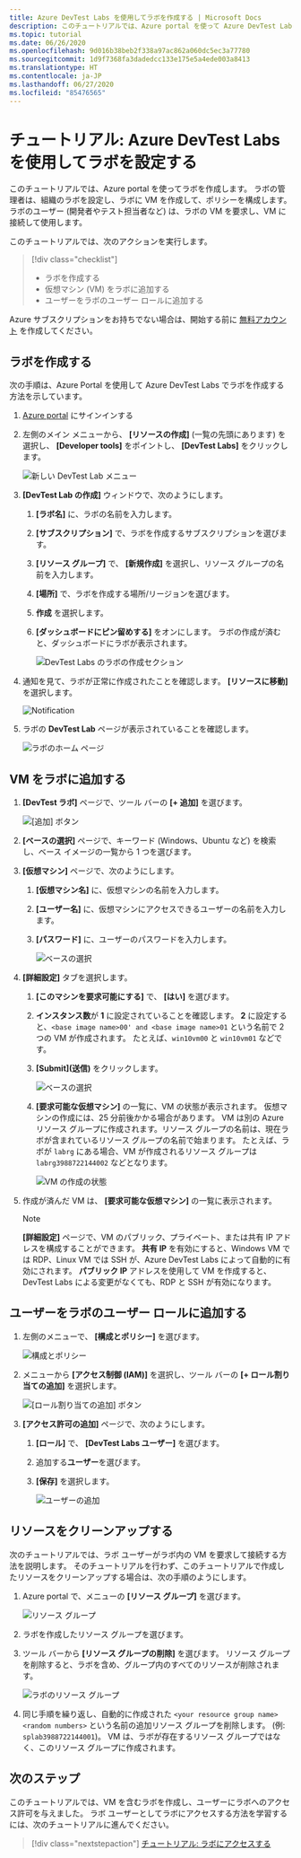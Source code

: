 ```yaml
---
title: Azure DevTest Labs を使用してラボを作成する | Microsoft Docs
description: このチュートリアルでは、Azure portal を使って Azure DevTest Labs のラボを作成します。 ラボの管理者は、ラボを設定し、ラボに VM を作成して、ポリシーを構成します。
ms.topic: tutorial
ms.date: 06/26/2020
ms.openlocfilehash: 9d016b38beb2f338a97ac862a060dc5ec3a77780
ms.sourcegitcommit: 1d9f7368fa3dadedcc133e175e5a4ede003a8413
ms.translationtype: HT
ms.contentlocale: ja-JP
ms.lasthandoff: 06/27/2020
ms.locfileid: "85476565"
---
```

# <a name="tutorial-set-up-a-lab-by-using-azure-devtest-labs"></a>チュートリアル: Azure DevTest Labs を使用してラボを設定する
このチュートリアルでは、Azure portal を使ってラボを作成します。 ラボの管理者は、組織のラボを設定し、ラボに VM を作成して、ポリシーを構成します。 ラボのユーザー (開発者やテスト担当者など) は、ラボの VM を要求し、VM に接続して使用します。 

このチュートリアルでは、次のアクションを実行します。

> [!div class="checklist"]
> * ラボを作成する
> * 仮想マシン (VM) をラボに追加する
> * ユーザーをラボのユーザー ロールに追加する

Azure サブスクリプションをお持ちでない場合は、開始する前に [無料アカウント](https://azure.microsoft.com/free/) を作成してください。

## <a name="create-a-lab"></a>ラボを作成する
次の手順は、Azure Portal を使用して Azure DevTest Labs でラボを作成する方法を示しています。 

1. [Azure portal](https://portal.azure.com) にサインインする
2. 左側のメイン メニューから、 **[リソースの作成]** (一覧の先頭にあります) を選択し、 **[Developer tools]** をポイントし、 **[DevTest Labs]** をクリックします。 

    ![新しい DevTest Lab メニュー](./media/tutorial-create-custom-lab/new-custom-lab-menu.png)
1. **[DevTest Lab の作成]** ウィンドウで、次のようにします。 
    1. **[ラボ名]** に、ラボの名前を入力します。 
    2. **[サブスクリプション]** で、ラボを作成するサブスクリプションを選びます。 
    3. **[リソース グループ]** で、 **[新規作成]** を選択し、リソース グループの名前を入力します。 
    4. **[場所]** で、ラボを作成する場所/リージョンを選びます。 
    5. **作成** を選択します。 
    6. **[ダッシュボードにピン留めする]** をオンにします。 ラボの作成が済むと、ダッシュボードにラボが表示されます。 

        ![DevTest Labs のラボの作成セクション](./media/tutorial-create-custom-lab/create-custom-lab-blade.png)
2. 通知を見て、ラボが正常に作成されたことを確認します。 **[リソースに移動]** を選択します。  

    ![Notification](./media/tutorial-create-custom-lab/creation-notification.png)
3. ラボの **DevTest Lab** ページが表示されていることを確認します。 

    ![ラボのホーム ページ](./media/tutorial-create-custom-lab/lab-home-page.png)

## <a name="add-a-vm-to-the-lab"></a>VM をラボに追加する

1. **[DevTest ラボ]** ページで、ツール バーの **[+ 追加]** を選びます。 

    ![[追加] ボタン](./media/tutorial-create-custom-lab/add-vm-to-lab-button.png)
1. **[ベースの選択]** ページで、キーワード (Windows、Ubuntu など) を検索し、ベース イメージの一覧から 1 つを選びます。 
1. **[仮想マシン]** ページで、次のようにします。 
    1. **[仮想マシン名]** に、仮想マシンの名前を入力します。 
    2. **[ユーザー名]** に、仮想マシンにアクセスできるユーザーの名前を入力します。 
    3. **[パスワード]** に、ユーザーのパスワードを入力します。 

        ![ベースの選択](./media/tutorial-create-custom-lab/new-virtual-machine.png)
1. **[詳細設定]** タブを選択します。
    1. **[このマシンを要求可能にする]** で、 **[はい]** を選びます。
    2. **インスタンス数**が **1** に設定されていることを確認します。 **2** に設定すると、`<base image name>00' and <base image name>01` という名前で 2 つの VM が作成されます。 たとえば、`win10vm00` と `win10vm01` などです。     
    3. **[Submit]\(送信\)** をクリックします。 

        ![ベースの選択](./media/tutorial-create-custom-lab/new-vm-advanced-settings.png)
    9. **[要求可能な仮想マシン]** の一覧に、VM の状態が表示されます。 仮想マシンの作成には、25 分前後かかる場合があります。 VM は別の Azure リソース グループに作成されます。リソース グループの名前は、現在ラボが含まれているリソース グループの名前で始まります。 たとえば、ラボが `labrg` にある場合、VM が作成されるリソース グループは `labrg3988722144002` などとなります。 

        ![VM の作成の状態](./media/tutorial-create-custom-lab/vm-creation-status.png)
1. 作成が済んだ VM は、 **[要求可能な仮想マシン]** の一覧に表示されます。 

    > [!NOTE] 
    > **[詳細設定]** ページで、VM のパブリック、プライベート、または共有 IP アドレスを構成することができます。 **共有 IP** を有効にすると、Windows VM では RDP、Linux VM では SSH が、Azure DevTest Labs によって自動的に有効にされます。 **パブリック IP** アドレスを使用して VM を作成すると、DevTest Labs による変更がなくても、RDP と SSH が有効になります。  

## <a name="add-a-user-to-the-lab-user-role"></a>ユーザーをラボのユーザー ロールに追加する

1. 左側のメニューで、 **[構成とポリシー]** を選びます。 

    ![構成とポリシー](./media/tutorial-create-custom-lab/configuration-and-policies-menu.png)
1. メニューから **[アクセス制御 (IAM)]** を選択し、ツール バーの **[+ ロール割り当ての追加]** を選択します。 

    ![[ロール割り当ての追加] ボタン](./media/tutorial-create-custom-lab/add-role-assignment-button.png)
1. **[アクセス許可の追加]** ページで、次のようにします。
    1. **[ロール]** で、 **[DevTest Labs ユーザー]** を選びます。 
    2. 追加する**ユーザー**を選びます。 
    3. **[保存]** を選択します。

        ![ユーザーの追加](./media/tutorial-create-custom-lab/add-user.png)

## <a name="clean-up-resources"></a>リソースをクリーンアップする
次のチュートリアルでは、ラボ ユーザーがラボ内の VM を要求して接続する方法を説明します。 そのチュートリアルを行わず、このチュートリアルで作成したリソースをクリーンアップする場合は、次の手順のようにします。 

1. Azure portal で、メニューの **[リソース グループ]** を選びます。 

    ![リソース グループ](./media/tutorial-create-custom-lab/resource-groups.png)
1. ラボを作成したリソース グループを選びます。 
1. ツール バーから **[リソース グループの削除]** を選びます。 リソース グループを削除すると、ラボを含め、グループ内のすべてのリソースが削除されます。 

    ![ラボのリソース グループ](./media/tutorial-create-custom-lab/lab-resource-group.png)
1. 同じ手順を繰り返し、自動的に作成された `<your resource group name><random numbers>` という名前の追加リソース グループを削除します。 (例: `splab3988722144001`)。 VM は、ラボが存在するリソース グループではなく、このリソース グループに作成されます。 

## <a name="next-steps"></a>次のステップ
このチュートリアルでは、VM を含むラボを作成し、ユーザーにラボへのアクセス許可を与えました。 ラボ ユーザーとしてラボにアクセスする方法を学習するには、次のチュートリアルに進んでください。

> [!div class="nextstepaction"]
> [チュートリアル: ラボにアクセスする](tutorial-use-custom-lab.md)

